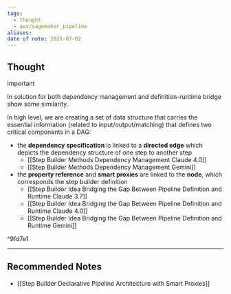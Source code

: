 ```yaml
---
tags:
  - thought
  - aws/sagemaker_pipeline
aliases: 
date of note: 2025-07-02
---
```



## Thought


>[!important]
> In solution for both dependency management and definition-runtime bridge show some similarity.
> 
> In high level, we are creating a set of data structure that carries the essential information (related to input/output/matching) that defines two critical components in a DAG:
> 
> - the **dependency specification** is linked to a **directed edge** which depicts the dependency structure of one step to another step
> 	- [[Step Builder Methods Dependency Management Claude 4.0]]
> 	- [[Step Builder Methods Dependency Management Gemini]]
> - the **property reference** and **smart proxies** are linked to the **node**, which corresponds the step builder definition
> 	- [[Step Builder Idea Bridging the Gap Between Pipeline Definition and Runtime Claude 3.7]]
> 	- [[Step Builder Idea Bridging the Gap Between Pipeline Definition and Runtime Claude 4.0]]
> 	- [[Step Builder Idea Bridging the Gap Between Pipeline Definition and Runtime Gemini]]
> 

^9fd7e1







-----------
##  Recommended Notes

- [[Step Builder Declarative Pipeline Architecture with Smart Proxies]]